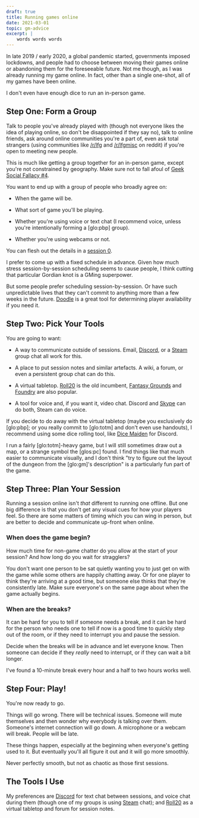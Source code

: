 ```yaml
---
draft: true
title: Running games online
date: 2021-03-01
topic: gm-advice
excerpt: |
    words words words
---
```


In late 2019 / early 2020, a global pandemic started, governments
imposed lockdowns, and people had to choose between moving their games
online or abandoning them for the foreseeable future.  Not me though,
as I was already running my game online.  In fact, other than a single
one-shot, all of my games have been online.

I don't even have enough dice to run an in-person game.


## Step One: Form a Group

Talk to people you've already played with (though not everyone likes
the idea of playing online, so don't be disappointed if they say no),
talk to online friends, ask around online communities you're a part
of, even ask total strangers (using communities like [/r/lfg][] and
[/r/lfgmisc][] on reddit) if you're open to meeting new people.

This is much like getting a group together for an in-person game,
except you're not constrained by geography.  Make sure not to fall
afoul of [Geek Social Fallacy #4][].

You want to end up with a group of people who broadly agree on:

- When the game will be.

- What sort of game you'll be playing.

- Whether you're using voice or text chat (I recommend voice, unless
  you're intentionally forming a [glo:pbp] group).

- Whether you're using webcams or not.

You can flesh out the details in a [session 0][].

I prefer to come up with a fixed schedule in advance.  Given how much
stress session-by-session scheduling seems to cause people, I think
cutting that particular Gordian knot is a GMing superpower.

But some people prefer scheduling session-by-session.  Or have such
unpredictable lives that they can't commit to anything more than a few
weeks in the future.  [Doodle][] is a great tool for determining
player availability if you need it.

[/r/lfg]: https://www.reddit.com/r/lfg/
[/r/lfgmisc]: https://www.reddit.com/r/lfgmisc/
[Geek Social Fallacy #4]: https://plausiblydeniable.com/five-geek-social-fallacies/
[session 0]: https://rpg.stackexchange.com/questions/105388/what-is-a-session-0
[Doodle]: https://doodle.com/free-poll


## Step Two: Pick Your Tools

You are going to want:

- A way to communicate outside of sessions.  Email, [Discord][], or a
  [Steam][] group chat all work for this.

- A place to put session notes and similar artefacts.  A wiki, a
  forum, or even a persistent group chat can do this.

- A virtual tabletop.  [Roll20][] is the old incumbent, [Fantasy
  Grounds][] and [Foundry][] are also popular.

- A tool for voice and, if you want it, video chat.  Discord and
  [Skype][] can do both, Steam can do voice.

If you decide to do away with the virtual tabletop (maybe you
exclusively do [glo:pbp]; or you really commit to [glo:totm] and don't
even use handouts), I recommend using some dice rolling tool, like
[Dice Maiden][] for Discord.

I run a fairly [glo:totm]-heavy game, but I will still sometimes draw
out a map, or a strange symbol the [glos:pc] found.  I find things
like that much easier to communicate visually, and I don't think "try
to figure out the layout of the dungeon from the [glo:gm]'s
description" is a particularly fun part of the game.

[Discord]: https://discord.com/
[Steam]: https://store.steampowered.com/
[Roll20]: https://roll20.net/welcome
[Fantasy Grounds]: https://www.fantasygrounds.com/home/home.php
[Foundry]: https://foundryvtt.com/
[Skype]: https://www.skype.com/en/
[Dice Maiden]: https://top.gg/bot/377701707943116800


## Step Three: Plan Your Session

Running a session online isn't *that* different to running one
offline.  But one big difference is that you don't get any visual cues
for how your players feel.  So there are some matters of timing which
you can wing in person, but are better to decide and communicate
up-front when online.

### When does the game begin?

How much time for non-game chatter do you allow at the start of your
session?  And how long do you wait for stragglers?

You don't want one person to be sat quietly wanting you to just get on
with the game while some others are happily chatting away.  Or for one
player to think they're arriving at a good time, but someone else
thinks that they're consistently late.  Make sure everyone's on the
same page about when the game actually begins.

### When are the breaks?

It can be hard for you to tell if someone needs a break, and it can be
hard for the person who needs one to tell if now is a good time to
quickly step out of the room, or if they need to interrupt you and
pause the session.

Decide when the breaks will be in advance and let everyone know.  Then
someone can decide if they *really* need to interrupt, or if they can
wait a bit longer.

I've found a 10-minute break every hour and a half to two hours works
well.

## Step Four: Play!

You're now ready to go.

Things will go wrong.  There will be technical issues.  Someone will
mute themselves and then wonder why everybody is talking over them.
Someone's internet connection will go down.  A microphone or a webcam
will break.  People will be late.

These things happen, especially at the beginning when everyone's
getting used to it.  But eventually you'll all figure it out and it
will go more smoothly.

Never perfectly smooth, but not as chaotic as those first sessions.


## The Tools I Use

My preferences are [Discord][] for text chat between sessions, and
voice chat during them (though one of my groups is using [Steam][]
chat); and [Roll20][] as a virtual tabletop and forum for session
notes.
